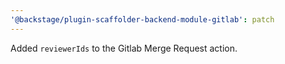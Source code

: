 ```yaml
---
'@backstage/plugin-scaffolder-backend-module-gitlab': patch
---
```


Added `reviewerIds` to the Gitlab Merge Request action.
